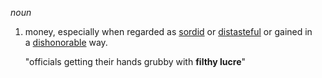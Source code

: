_noun_

1. money, especially when regarded as [sordid](https://www.google.com/search?sca_esv=a3c0eab97ff1867a&sxsrf=ACQVn0-Le6qw40GslETvUvLI1bws1uINJg:1714284932183&q=sordid&si=AKbGX_qTCvK6ifvkUBYDz4foaFZiiGmjw5SS0-j76-mUqwPf4e3p7aA7g4jzfXHDYe2DgjtNlmEZHWzgm57zMpACBH_ilC9d_Q%3D%3D&expnd=1&sa=X&ved=2ahUKEwjlxbSDoeSFAxUYlYkEHVCcDioQyecJegQIJBAO) or [distasteful](https://www.google.com/search?sca_esv=a3c0eab97ff1867a&sxsrf=ACQVn0-Le6qw40GslETvUvLI1bws1uINJg:1714284932183&q=distasteful&si=AKbGX_q4mkMHy1Nmq4yITjHYVzepzV75zTDC7nbFKdVgLVRNsHj3p9sVOcTt6dVKyt2zPUgHMERRw078dcm445OxbFSze9HsOQsA4JE3jsHF4L97-RNSv5w%3D&expnd=1&sa=X&ved=2ahUKEwjlxbSDoeSFAxUYlYkEHVCcDioQyecJegQIJBAP) or gained in a [dishonorable](https://www.google.com/search?sca_esv=a3c0eab97ff1867a&sxsrf=ACQVn0-Le6qw40GslETvUvLI1bws1uINJg:1714284932183&q=dishonorable&si=AKbGX_rEkSHdR9ulIQYeh6xSG1UBYKRbOwipBD-oKTqQou8LcJRsesFXGY2zNd0kWNcWbHkhp9Rr4_JbWFUxswJDMdyIM8cEz5wlqTn7W4bg5xQdkcGZqlY%3D&expnd=1&sa=X&ved=2ahUKEwjlxbSDoeSFAxUYlYkEHVCcDioQyecJegQIJBAQ) way.
    
    "officials getting their hands grubby with **filthy lucre**"